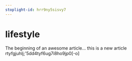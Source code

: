 ```yaml
---
stoplight-id: hrr9ny5sisvy7
---
```


# lifestyle

The beginning of an awesome article...
this is a new article
rtyfgjuhlj;'5dd4tyf6ug7i8ho9jp0[-o]
